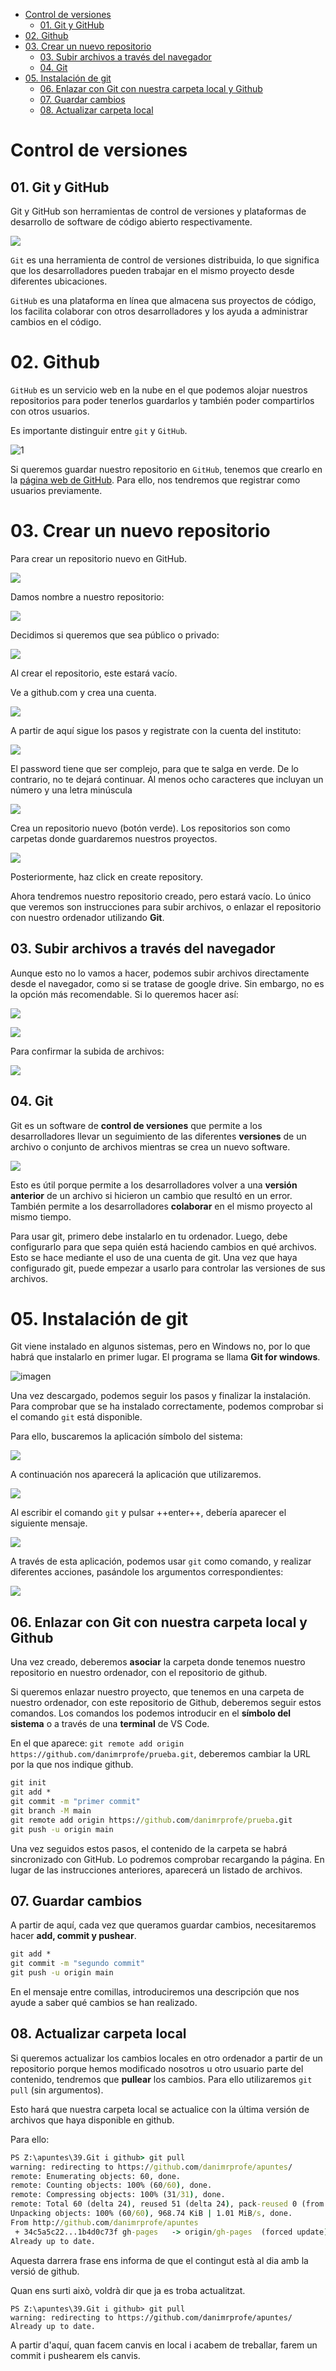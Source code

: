 - [Control de versiones](#control-de-versiones)
  - [01. Git y GitHub](#01-git-y-github)
- [02. Github](#02-github)
- [03. Crear un nuevo repositorio](#03-crear-un-nuevo-repositorio)
  - [03. Subir archivos a través del navegador](#03-subir-archivos-a-través-del-navegador)
  - [04. Git](#04-git)
- [05. Instalación de git](#05-instalación-de-git)
  - [06. Enlazar con Git con nuestra carpeta local y Github](#06-enlazar-con-git-con-nuestra-carpeta-local-y-github)
  - [07. Guardar cambios](#07-guardar-cambios)
  - [08. Actualizar carpeta local](#08-actualizar-carpeta-local)

# Control de versiones

## 01. Git y GitHub

Git y GitHub son herramientas de control de versiones y plataformas de desarrollo de software de código abierto respectivamente.

![](img/2023-01-18-11-48-11.png)

``Git`` es una herramienta de control de versiones distribuida, lo que significa que los desarrolladores pueden trabajar en el mismo proyecto desde diferentes ubicaciones.

``GitHub`` es una plataforma en línea que almacena sus proyectos de código, los facilita colaborar con otros desarrolladores y los ayuda a administrar cambios en el código.

# 02. Github

``GitHub`` es un servicio web en la nube en el que podemos alojar nuestros repositorios para poder tenerlos guardarlos y también poder compartirlos con otros usuarios.

Es importante distinguir entre ``git`` y ``GitHub``.

![1](img/2023-01-18-09-47-26.png)

Si queremos guardar nuestro repositorio en ``GitHub``, tenemos que crearlo en la [página web de GitHub](http://github.com). Para ello, nos tendremos que registrar como usuarios previamente.

# 03. Crear un nuevo repositorio

Para crear un repositorio nuevo en GitHub.

![](img/2024-10-04-11-38-23.png)

Damos nombre a nuestro repositorio:

![](img/2024-10-04-11-39-45.png)

Decidimos si queremos que sea público o privado:

![](img/2024-10-04-11-40-03.png)

Al crear el repositorio, este estará vacío.

Ve a github.com y crea una cuenta.

![](img/2024-10-04-11-46-52.png)

A partir de aquí sigue los pasos y registrate con la cuenta del instituto:

![](img/2024-10-04-11-47-16.png)

El password tiene que ser complejo, para que te salga en verde. De lo contrario, no te dejará continuar. Al menos ocho caracteres que incluyan un número y una letra minúscula

![](img/2024-10-04-11-47-23.png)

Crea un repositorio nuevo (botón verde). Los repositorios son como carpetas donde guardaremos nuestros proyectos.

![](img/2024-10-04-11-47-59.png)

Posteriormente, haz click en create repository.

Ahora tendremos nuestro repositorio creado, pero estará vacío. Lo único que veremos son instrucciones para subir archivos, o enlazar el repositorio con nuestro ordenador utilizando **Git**.

## 03. Subir archivos a través del navegador

Aunque esto no lo vamos a hacer, podemos subir archivos directamente desde el navegador, como si se tratase de google drive. Sin embargo, no es la opción más recomendable. Si lo queremos hacer así:

![](img/2024-10-04-11-48-26.png)

![](img/2024-10-04-11-48-33.png)

Para confirmar la subida de archivos:

![](img/2024-10-04-11-49-37.png)

## 04. Git

Git es un software de **control de versiones** que permite a los desarrolladores llevar un seguimiento de las diferentes **versiones** de un archivo o conjunto de archivos mientras se crea un nuevo software.

![](img/2023-01-18-12-06-26.png)

Esto es útil porque permite a los desarrolladores volver a una **versión anterior** de un archivo si hicieron un cambio que resultó en un error. También permite a los desarrolladores **colaborar** en el mismo proyecto al mismo tiempo.

Para usar git, primero debe instalarlo en tu ordenador. Luego, debe configurarlo para que sepa quién está haciendo cambios en qué archivos. Esto se hace mediante el uso de una cuenta de git. Una vez que haya configurado git, puede empezar a usarlo para controlar las versiones de sus archivos.

# 05. Instalación de git

Git viene instalado en algunos sistemas, pero en Windows no, por lo que habrá que instalarlo en primer lugar. El programa se llama **Git for windows**.

![imagen](img/2022-11-19-16-31-50.png)

Una vez descargado, podemos seguir los pasos y finalizar la instalación. Para comprobar que se ha instalado correctamente, podemos comprobar si el comando ``git`` está disponible.

Para ello, buscaremos la aplicación símbolo del sistema:

![](img/2023-01-18-09-50-51.png)

A continuación nos aparecerá la aplicación que utilizaremos.

![](img/2023-01-18-09-51-26.png)

Al escribir el comando ``git`` y pulsar ++enter++, debería aparecer el siguiente mensaje.

![](img/2023-01-18-09-52-08.png)

A través de esta aplicación, podemos usar ``git`` como comando, y realizar diferentes acciones, pasándole los argumentos correspondientes:

![](img/2023-01-18-11-28-47.png)

## 06. Enlazar con Git con nuestra carpeta local y Github

Una vez creado, deberemos **asociar** la carpeta donde tenemos nuestro repositorio en nuestro ordenador, con el repositorio de github.

Si queremos enlazar nuestro proyecto, que tenemos en una carpeta de nuestro ordenador, con este repositorio de Github, deberemos seguir estos comandos. Los comandos los podemos introducir en el **símbolo del sistema** o a través de una **terminal** de VS Code.

En el que aparece: `git remote add origin https://github.com/danimrprofe/prueba.git`, deberemos cambiar la URL por la que nos indique github.

```cmd
git init
git add *
git commit -m "primer commit"
git branch -M main
git remote add origin https://github.com/danimrprofe/prueba.git
git push -u origin main
```

Una vez seguidos estos pasos, el contenido de la carpeta se habrá sincronizado con GitHub. Lo podremos comprobar recargando la página. En lugar de las instrucciones anteriores, aparecerá un listado de archivos.

## 07. Guardar cambios

A partir de aquí, cada vez que queramos guardar cambios, necesitaremos hacer **add, commit y pushear**.

```cmd
git add *
git commit -m "segundo commit"
git push -u origin main
```

En el mensaje entre comillas, introduciremos una descripción que nos ayude a saber qué cambios se han realizado.

## 08. Actualizar carpeta local

Si queremos actualizar los cambios locales en otro ordenador a partir de un repositorio porque hemos modificado nosotros u otro usuario parte del contenido, tendremos que **pullear** los cambios. Para ello utilizaremos ``git pull`` (sin argumentos).

Esto hará que nuestra carpeta local se actualice con la última versión de archivos que haya disponible en github.

Para ello:

```cmd
PS Z:\apuntes\39.Git i github> git pull
warning: redirecting to https://github.com/danimrprofe/apuntes/
remote: Enumerating objects: 60, done.
remote: Counting objects: 100% (60/60), done.
remote: Compressing objects: 100% (31/31), done.
remote: Total 60 (delta 24), reused 51 (delta 24), pack-reused 0 (from 0)
Unpacking objects: 100% (60/60), 968.74 KiB | 1.01 MiB/s, done.
From http://github.com/danimrprofe/apuntes
 + 34c5a5c22...1b4d0c73f gh-pages   -> origin/gh-pages  (forced update)
Already up to date.
```

Aquesta darrera frase ens informa de que el contingut està al dia amb la versió de github.

Quan ens surti això, voldrà dir que ja es troba actualitzat.

```
PS Z:\apuntes\39.Git i github> git pull
warning: redirecting to https://github.com/danimrprofe/apuntes/
Already up to date.
```

A partir d'aquí, quan facem canvis en local i acabem de treballar, farem un commit i pushearem els canvis.